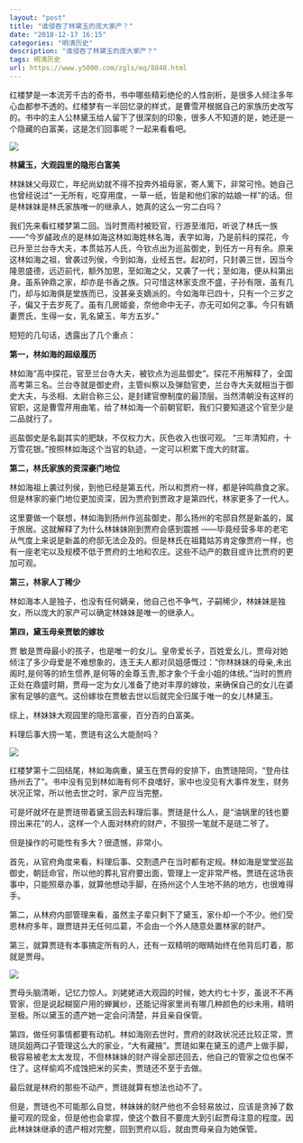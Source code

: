 ```yaml
---
layout: "post"
title: "谁侵吞了林黛玉的庞大家产？"
date: "2018-12-17 16:15"
categories: "明清历史"
description: "谁侵吞了林黛玉的庞大家产？"
tags: 明清历史
url: https://www.y5000.com/zgls/mq/8848.html
---
```






红楼梦是一本流芳千古的奇书，书中哪些精彩绝伦的人性剖析，是很多人倾注多年心血都参不透的。红楼梦有一半回忆录的样式，是曹雪芹根据自己的家族历史改写的。书中的主人公林黛玉给人留下了很深刻的印象，很多人不知道的是，她还是一个隐藏的白富美，这是怎们回事呢？一起来看看吧。

![](https://img.y5000.com/uploads/allimg/161230/13564S337-0.jpg)

**林黛玉，大观园里的隐形白富美**

林妹妹父母双亡，年纪尚幼就不得不投奔外祖母家，寄人篱下，非常可怜。她自己也曾经说过“一无所有，吃穿用度，一草一纸，皆是和他们家的姑娘一样”的话。但是林妹妹是林氏家族唯一的继承人，她真的这么一穷二白吗？

我们先来看红楼梦第二回。当时贾雨村被贬官，行游至淮阳，听说了林氏一族——“今岁鹾政点的是林如海这林如海姓林名海，表字如海，乃是前科的探花，今已升至兰台寺大夫，本贯姑苏人氏，今钦点出为巡盐御史，到任方一月有余。原来这林如海之祖，曾袭过列侯，今到如海，业经五世。起初时，只封袭三世，因当今隆恩盛德，远迈前代，额外加恩，至如海之父，又袭了一代；至如海，便从科第出身。虽系钟鼎之家，却亦是书香之族。只可惜这林家支庶不盛，子孙有限，虽有几门，却与如海俱是堂族而已，没甚亲支嫡派的。今如海年已四十，只有一个三岁之子，偏又于去岁死了。虽有几房姬妾，奈他命中无子，亦无可如何之事。今只有嫡妻贾氏，生得一女，乳名黛玉，年方五岁。”

短短的几句话，透露出了几个重点：

**第一，林如海的超级履历**

林如海“高中探花，官至兰台寺大夫，被钦点为巡盐御史”。探花不用解释了，全国高考第三名。兰台寺就是御史府，主管纠察以及弹劾官吏，兰台寺大夫就相当于御史大夫，与丞相、太尉合称三公，是封建官僚制度的最顶层。当然清朝没有这样的官职，这是曹雪芹用曲笔，给了林如海一个前朝官职，我们只要知道这个官至少是二品就行了。

巡盐御史是名副其实的肥缺，不仅权力大，灰色收入也很可观。 “三年清知府，十万雪花银。”按照林如海这个当官的轨迹，一定可以积累下庞大的财富。

**第二，林氏家族的资深豪门地位**

林如海祖上袭过列侯，到他已经是第五代，所以和贾府一样，都是钟鸣鼎食之家。但是林家的豪门地位更加资深，因为贾府到贾政才是第四代，林家更多了一代人。

这里要做一个联想，林如海到扬州作巡盐御史，那么扬州的宅邸自然是新盖的，属于旅居。这就解释了为什么林妹妹刚到贾府会感到震撼
——毕竟经营多年的老宅从气度上来说是新盖的府邸无法企及的。但是林氏在祖籍姑苏肯定像贾府一样，也有一座老宅以及规模不低于贾府的土地和农庄。这些不动产的数目或许比贾府的更加可观。

**第三，林家人丁稀少**

林如海本人是独子，也没有任何嫡亲，他自己也不争气，子嗣稀少，林妹妹是独女，所以庞大的家产可以确定林妹妹是唯一的继承人。

**第四，黛玉母亲贾敏的嫁妆**

贾
敏是贾母最小的孩子，也是唯一的女儿。皇帝爱长子，百姓爱幺儿，贾母对她倾注了多少母爱是不难想象的，连王夫人都对凤姐感慨过：“你林妹妹的母亲,未出阁时,是何等的娇生惯养,是何等的金尊玉贵,那才象个千金小姐的体统。”当时的贾府正处在鼎盛时期，贾母一定为女儿准备了绝对丰厚的嫁妆，来确保自己的女儿在婆家有足够的底气。这份嫁妆在贾敏去世以后就完全归属于唯一的女儿林黛玉。

综上，林妹妹大观园里的隐形富豪，百分百的白富美。

料理后事大捞一笔，贾琏有这么大能耐吗？

![](https://img.y5000.com/uploads/allimg/161230/13564V549-1.jpg)

红楼梦第十二回结尾，林如海病重，黛玉在贾母的安排下，由贾琏陪同，“登舟往扬州去了”。书中没有见到林如海有何不良嗜好，家中也没见有大事件发生，财务状况正常，所以他去世之时，家产应当完整。

可是坏就坏在是贾琏带着黛玉回去料理后事。贾琏是什么人，是“油锅里的钱也要捞出来花”的人，这样一个人面对林府的财产，不狠捞一笔就不是琏二爷了。

但是操作的可能性有多大？很遗憾，非常小。

首先，从官府角度来看，料理后事、交割遗产在当时都有定规。林如海是堂堂巡盐御史，朝廷命官，所以他的葬礼官府要出面，管理上一定非常严格。贾琏在这场丧事中，只能照章办事，就算他想动手脚，在扬州这个人生地不熟的地方，也很难得手。

第二，从林府内部管理来看，虽然主子辈只剩下了黛玉，家仆却一个不少。他们受恩林府多年，跟贾琏并无任何瓜葛，不会由一个外人随意处置林家的财产。

第三，就算贾琏有本事搞定所有的人，还有一双精明的眼睛始终在他背后盯着，那就是贾母。

![](https://img.y5000.com/uploads/allimg/161230/13564Q607-2.jpg)

贾母头脑清晰，记忆力惊人。刘姥姥进大观园的时候，她大约七十岁，虽说不不再管家，但是说起糊窗户用的蝉翼纱，还能记得家里尚有哪几种颜色的纱未用，精明至极。所以黛玉的遗产她一定会问清楚，并且亲自保管。

第四，做任何事情都要有动机。林如海刚去世时，贾府的财政状况还比较正常，贾琏凤姐两口子管理这么大的家业，“大有藏掖”。贾琏如果在黛玉的遗产上做手脚，极容易被老太太发现，不但林妹妹的财产得全部还回去，他自己的管家之位也保不住了。这样偷鸡不成蚀把米的买卖，贾琏还不至于去做。

最后就是林府的那些不动产，贾琏就算有想法也动不了。

但是，贾琏也不可能那么自觉，林妹妹的财产他也不会轻易放过，应该是贪掉了数量可观的现金，但是他也会拿捏，使这个数目不要庞大到引起贾母注意的程度。因此林妹妹继承的遗产相对完整，回到贾府以后，就由贾母亲自为她保管。
